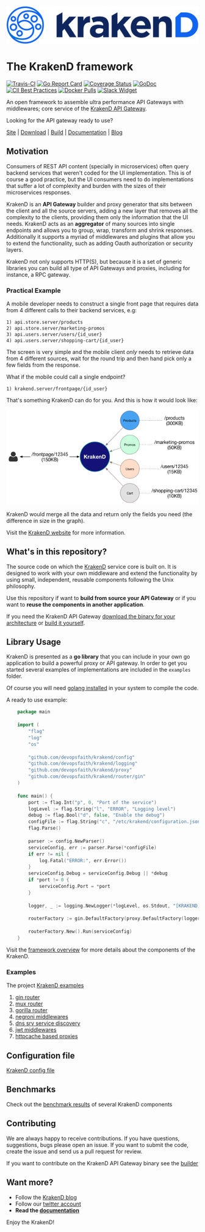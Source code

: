 ![Krakend logo](docs/images/krakend.png)

# The KrakenD framework

[![Travis-CI](https://travis-ci.org/devopsfaith/krakend.svg?branch=master)](https://travis-ci.org/devopsfaith/krakend) [![Go Report Card](https://goreportcard.com/badge/github.com/devopsfaith/krakend)](https://goreportcard.com/report/github.com/devopsfaith/krakend) [![Coverage Status](https://coveralls.io/repos/github/devopsfaith/krakend/badge.svg?branch=master)](https://coveralls.io/github/devopsfaith/krakend?branch=master) [![GoDoc](https://godoc.org/github.com/devopsfaith/krakend?status.svg)](https://godoc.org/github.com/devopsfaith/krakend) [![CII Best Practices](https://bestpractices.coreinfrastructure.org/projects/3151/badge)](https://bestpractices.coreinfrastructure.org/projects/3151) [![Docker Pulls](https://img.shields.io/docker/pulls/devopsfaith/krakend.svg)](https://hub.docker.com/r/devopsfaith/krakend/) [![Slack Widget](https://img.shields.io/badge/join-us%20on%20slack-gray.svg?longCache=true&logo=slack&colorB=red)](https://gophers.slack.com/messages/krakend)


An open framework to assemble ultra performance API Gateways with middlewares; core service of the [KrakenD API Gateway](http://www.krakend.io).

Looking for the API gateway ready to use?

[Site](http://www.krakend.io/) | [Download](http://www.krakend.io/download/) | [Build](https://github.com/devopsfaith/krakend-ce) | [Documentation](http://www.krakend.io/docs/overview/introduction/) | [Blog](http://www.krakend.io/blog)


## Motivation

Consumers of REST API content (specially in microservices) often query backend services that weren't coded for the UI implementation. This is of course a good practice, but the UI consumers need to do implementations that suffer a lot of complexity and burden with the sizes of their microservices responses.

KrakenD is an **API Gateway** builder and proxy generator that sits between the client and all the source servers, adding a new layer that removes all the complexity to the clients, providing them only the information that the UI needs. KrakenD acts as an **aggregator** of many sources into single endpoints and allows you to group, wrap, transform and shrink responses. Additionally it supports a myriad of middlewares and plugins that allow you to extend the functionality, such as adding Oauth authorization or security layers.

KrakenD not only supports HTTP(S), but because it is a set of generic libraries you can build all type of API Gateways and proxies, including for instance, a RPC gateway.

### Practical Example

A mobile developer needs to construct a single front page that requires data from 4 different calls to their backend services, e.g:

    1) api.store.server/products
    2) api.store.server/marketing-promos
    3) api.users.server/users/{id_user}
    4) api.users.server/shopping-cart/{id_user}

The screen is very simple and the mobile client _only_ needs to retrieve data from 4 different sources, wait for the round trip and then hand pick only a few fields from the response.

What if the mobile could call a single endpoint?

    1) krakend.server/frontpage/{id_user}

That's something KrakenD can do for you. And this is how it would look like:

![Gateway](docs/images/krakend-gateway.png)

KrakenD would merge all the data and return only the fields you need (the difference in size in the graph).

Visit the [KrakenD website](http://www.krakend.io) for more information.

## What's in this repository?
The source code on which the [KrakenD](http://www.krakend.io) service core is built on. It is designed to work with your own middleware and extend the functionality by using small, independent, reusable components following the Unix philosophy.

Use this repository if want to **build from source your API Gateway** or if you want to **reuse the components in another application**.

If you need the KrakenD API Gateway [download the binary for your architecture](http://www.krakend.io/download) or [build it yourself](https://github.com/devopsfaith/krakend-ce).


## Library Usage
KrakenD is presented as a **go library** that you can include in your own go application to build a powerful proxy or API gateway. In order to get you started several examples of implementations are included in the `examples` folder.

Of course you will need [golang installed](https://golang.org/doc/install) in your system to compile the code.

A ready to use example:

```go
    package main

    import (
        "flag"
        "log"
        "os"

        "github.com/devopsfaith/krakend/config"
        "github.com/devopsfaith/krakend/logging"
        "github.com/devopsfaith/krakend/proxy"
        "github.com/devopsfaith/krakend/router/gin"
    )

    func main() {
        port := flag.Int("p", 0, "Port of the service")
        logLevel := flag.String("l", "ERROR", "Logging level")
        debug := flag.Bool("d", false, "Enable the debug")
        configFile := flag.String("c", "/etc/krakend/configuration.json", "Path to the configuration filename")
        flag.Parse()

        parser := config.NewParser()
        serviceConfig, err := parser.Parse(*configFile)
        if err != nil {
            log.Fatal("ERROR:", err.Error())
        }
        serviceConfig.Debug = serviceConfig.Debug || *debug
        if *port != 0 {
            serviceConfig.Port = *port
        }

        logger, _ := logging.NewLogger(*logLevel, os.Stdout, "[KRAKEND]")

        routerFactory := gin.DefaultFactory(proxy.DefaultFactory(logger), logger)

        routerFactory.New().Run(serviceConfig)
    }
```

Visit the [framework overview](/docs/OVERVIEW.md) for more details about the components of the KrakenD.

### Examples

The project [KrakenD examples](https://github.com/devopsfaith/krakend-examples)

1. [gin router](https://github.com/devopsfaith/krakend-examples/tree/master/gin/)
2. [mux router](https://github.com/devopsfaith/krakend-examples/tree/master/mux/)
3. [gorilla router](https://github.com/devopsfaith/krakend-examples/tree/master/gorilla/)
4. [negroni middlewares](https://github.com/devopsfaith/krakend-examples/tree/master/negroni/)
5. [dns srv service discovery](https://github.com/devopsfaith/krakend-examples/tree/master/dns/)
6. [jwt middlewares](https://github.com/devopsfaith/krakend-examples/tree/master/jwt/)
7. [httpcache based proxies](https://github.com/devopsfaith/krakend-examples/tree/master/httpcache/)

## Configuration file

[KrakenD config file](/docs/CONFIG.md)

## Benchmarks

Check out the [benchmark results](/docs/BENCHMARKS.md) of several KrakenD components

## Contributing
We are always happy to receive contributions. If you have questions, suggestions, bugs please open an issue.
If you want to submit the code, create the issue and send us a pull request for review.

If you want to contribute on the KrakenD API Gateway binary see the [builder](https://github.com/devopsfaith/krakend-ce)


## Want more?
- Follow the [KrakenD blog](http://www.krakend.io/blog/)
- Follow our [twitter account](https://twitter.com/devopsfaith)
- **Read the [documentation](http://www.krakend.io/docs/overview/introduction/)**

Enjoy the KrakenD!
